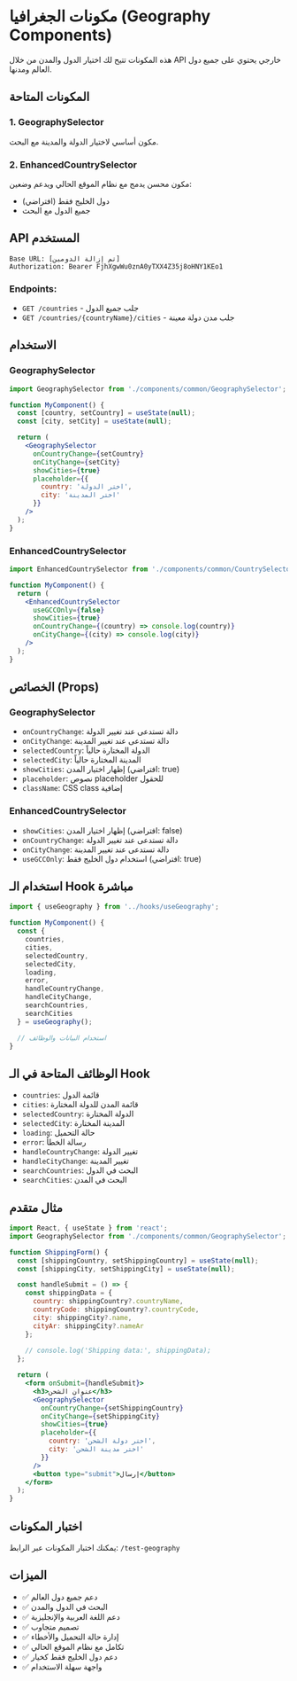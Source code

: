 # مكونات الجغرافيا (Geography Components)

هذه المكونات تتيح لك اختيار الدول والمدن من خلال API خارجي يحتوي على جميع دول العالم ومدنها.

## المكونات المتاحة

### 1. GeographySelector
مكون أساسي لاختيار الدولة والمدينة مع البحث.

### 2. EnhancedCountrySelector
مكون محسن يدمج مع نظام الموقع الحالي ويدعم وضعين:
- دول الخليج فقط (افتراضي)
- جميع الدول مع البحث

## API المستخدم

```
Base URL: [تم إزالة الدومين]
Authorization: Bearer FjhXgwWu0znA0yTXX4Z35j8oHNY1KEo1
```

### Endpoints:
- `GET /countries` - جلب جميع الدول
- `GET /countries/{countryName}/cities` - جلب مدن دولة معينة

## الاستخدام

### GeographySelector

```jsx
import GeographySelector from './components/common/GeographySelector';

function MyComponent() {
  const [country, setCountry] = useState(null);
  const [city, setCity] = useState(null);

  return (
    <GeographySelector
      onCountryChange={setCountry}
      onCityChange={setCity}
      showCities={true}
      placeholder={{
        country: 'اختر الدولة',
        city: 'اختر المدينة'
      }}
    />
  );
}
```

### EnhancedCountrySelector

```jsx
import EnhancedCountrySelector from './components/common/CountrySelector/EnhancedCountrySelector';

function MyComponent() {
  return (
    <EnhancedCountrySelector
      useGCCOnly={false}
      showCities={true}
      onCountryChange={(country) => console.log(country)}
      onCityChange={(city) => console.log(city)}
    />
  );
}
```

## الخصائص (Props)

### GeographySelector
- `onCountryChange`: دالة تستدعى عند تغيير الدولة
- `onCityChange`: دالة تستدعى عند تغيير المدينة
- `selectedCountry`: الدولة المختارة حالياً
- `selectedCity`: المدينة المختارة حالياً
- `showCities`: إظهار اختيار المدن (افتراضي: true)
- `placeholder`: نصوص placeholder للحقول
- `className`: CSS class إضافية

### EnhancedCountrySelector
- `showCities`: إظهار اختيار المدن (افتراضي: false)
- `onCountryChange`: دالة تستدعى عند تغيير الدولة
- `onCityChange`: دالة تستدعى عند تغيير المدينة
- `useGCCOnly`: استخدام دول الخليج فقط (افتراضي: true)

## استخدام الـ Hook مباشرة

```jsx
import { useGeography } from '../hooks/useGeography';

function MyComponent() {
  const {
    countries,
    cities,
    selectedCountry,
    selectedCity,
    loading,
    error,
    handleCountryChange,
    handleCityChange,
    searchCountries,
    searchCities
  } = useGeography();

  // استخدام البيانات والوظائف
}
```

## الوظائف المتاحة في الـ Hook

- `countries`: قائمة الدول
- `cities`: قائمة المدن للدولة المختارة
- `selectedCountry`: الدولة المختارة
- `selectedCity`: المدينة المختارة
- `loading`: حالة التحميل
- `error`: رسالة الخطأ
- `handleCountryChange`: تغيير الدولة
- `handleCityChange`: تغيير المدينة
- `searchCountries`: البحث في الدول
- `searchCities`: البحث في المدن

## مثال متقدم

```jsx
import React, { useState } from 'react';
import GeographySelector from './components/common/GeographySelector';

function ShippingForm() {
  const [shippingCountry, setShippingCountry] = useState(null);
  const [shippingCity, setShippingCity] = useState(null);

  const handleSubmit = () => {
    const shippingData = {
      country: shippingCountry?.countryName,
      countryCode: shippingCountry?.countryCode,
      city: shippingCity?.name,
      cityAr: shippingCity?.nameAr
    };
    
    // console.log('Shipping data:', shippingData);
  };

  return (
    <form onSubmit={handleSubmit}>
      <h3>عنوان الشحن</h3>
      <GeographySelector
        onCountryChange={setShippingCountry}
        onCityChange={setShippingCity}
        showCities={true}
        placeholder={{
          country: 'اختر دولة الشحن',
          city: 'اختر مدينة الشحن'
        }}
      />
      <button type="submit">إرسال</button>
    </form>
  );
}
```

## اختبار المكونات

يمكنك اختبار المكونات عبر الرابط: `/test-geography`

## الميزات

- ✅ دعم جميع دول العالم
- ✅ البحث في الدول والمدن
- ✅ دعم اللغة العربية والإنجليزية
- ✅ تصميم متجاوب
- ✅ إدارة حالة التحميل والأخطاء
- ✅ تكامل مع نظام الموقع الحالي
- ✅ دعم دول الخليج فقط كخيار
- ✅ واجهة سهلة الاستخدام 